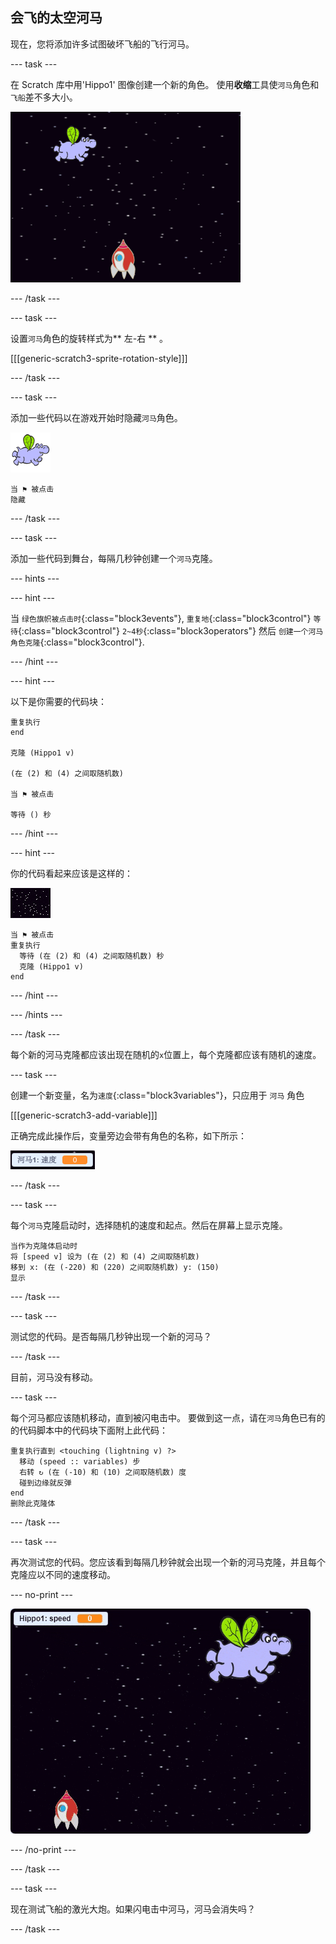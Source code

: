 ## 会飞的太空河马

现在，您将添加许多试图破坏飞船的飞行河马。

\--- task \---

在 Scratch 库中用'Hippo1' 图像创建一个新的角色。 使用**收缩**工具使`河马`角色和`飞船`差不多大小。

![The Scratch stage with a starry background. A rocket sits in the middle at the bottom of the stage and a hippo sprite with wings is at the top.](images/invaders-hippo.png)

\--- /task \---

\--- task \---

设置`河马`角色的旋转样式为** 左-右 ** 。

[[[generic-scratch3-sprite-rotation-style]]]

\--- /task \---

\--- task \---

添加一些代码以在游戏开始时隐藏`河马`角色。

![河马角色](images/hippo-sprite.png)

```blocks3
当 ⚑ 被点击
隐藏
```

\--- /task \---

\--- task \---

添加一些代码到舞台，每隔几秒钟创建一个`河马`克隆。

\--- hints \---

\--- hint \---

当 `绿色旗帜被点击时`{:class="block3events"}, `重复地`{:class="block3control"} `等待`{:class="block3control"} `2~4秒`{:class="block3operators"} 然后 `创建一个河马角色克隆`{:class="block3control"}.

\--- /hint \---

\--- hint \---

以下是你需要的代码块：

```blocks3
重复执行
end

克隆 (Hippo1 v)

(在 (2) 和 (4) 之间取随机数)

当 ⚑ 被点击

等待 () 秒
```

\--- /hint \---

\--- hint \---

你的代码看起来应该是这样的：

![舞台角色](images/stage-sprite.png)

```blocks3
当 ⚑ 被点击
重复执行 
  等待 (在 (2) 和 (4) 之间取随机数) 秒
  克隆 (Hippo1 v)
end
```

\--- /hint \---

\--- /hints \---

\--- /task \---

每个新的河马克隆都应该出现在随机的`x`位置上，每个克隆都应该有随机的速度。

\--- task \---

创建一个新变量，名为`速度`{:class="block3variables"}，只应用于 `河马` 角色

[[[generic-scratch3-add-variable]]]

正确完成此操作后，变量旁边会带有角色的名称，如下所示：

![The variable sprite that reads "Hippo1: speed 0"](images/invaders-var-test.png)

\--- /task \---

\--- task \---

每个`河马`克隆启动时，选择随机的速度和起点。然后在屏幕上显示克隆。

```blocks3
当作为克隆体启动时
将 [speed v] 设为 (在 (2) 和 (4) 之间取随机数)
移到 x: (在 (-220) 和 (220) 之间取随机数) y: (150)
显示
```

\--- /task \---

\--- task \---

测试您的代码。是否每隔几秒钟出现一个新的河马？

\--- /task \---

目前，河马没有移动。

\--- task \---

每个河马都应该随机移动，直到被闪电击中。 要做到这一点，请在`河马`角色已有的的代码脚本中的代码块下面附上此代码：

```blocks3
重复执行直到 <touching (lightning v) ?> 
  移动 (speed :: variables) 步
  右转 ↻ (在 (-10) 和 (10) 之间取随机数) 度
  碰到边缘就反弹
end
删除此克隆体
```

\--- /task \---

\--- task \---

再次测试您的代码。您应该看到每隔几秒钟就会出现一个新的河马克隆，并且每个克隆应以不同的速度移动。

\--- no-print \---

![Animation of the Hippo sprite flying around, two clones are created and move independently.](images/hippo-clones.gif)

\--- /no-print \---

\--- /task \---

\--- task \---

现在测试飞船的激光大炮。如果闪电击中河马，河马会消失吗？

\--- /task \---